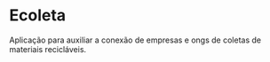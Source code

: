 # Ecoleta
Aplicação para auxiliar a conexão de empresas e ongs de coletas de materiais recicláveis.

